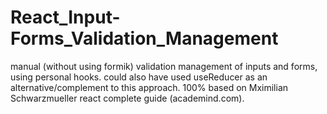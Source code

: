 # React_Input-Forms_Validation_Management
manual (without using formik) validation management of inputs and forms, using personal hooks. could also have used useReducer as an alternative/complement to this approach. 100% based on Mximilian Schwarzmueller react complete guide (academind.com). 
